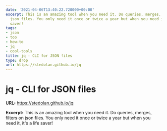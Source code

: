 ```yaml
---
date: '2021-04-06T13:40:22.720000+00:00'
excerpt: This is an amazing tool when you need it. Do queries, merges, filters on
  json files. You only need it once or twice a year but when you need it, it's a life
  saver!
tags:
- json
- too
- how-to
- jq
- cool-tools
title: jq - CLI for JSON files
type: drop
url: https://stedolan.github.io/jq
---
```


# jq - CLI for JSON files

**URL:** https://stedolan.github.io/jq

**Excerpt:** This is an amazing tool when you need it. Do queries, merges, filters on json files. You only need it once or twice a year but when you need it, it's a life saver!
